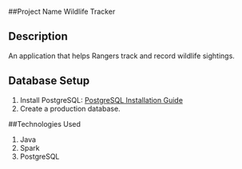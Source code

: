 ##Project Name
Wildlife Tracker

## Description
An application that helps Rangers track and record wildlife sightings.

## Database Setup
1. Install PostgreSQL: [PostgreSQL Installation Guide](https://www.postgresql.org/download/)
2. Create a production database.

##Technologies Used
1. Java
2. Spark
3. PostgreSQL